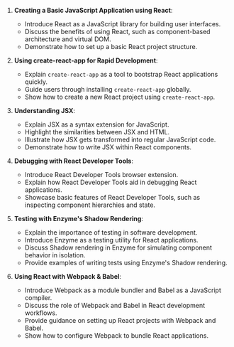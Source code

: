 
1. **Creating a Basic JavaScript Application using React**:
   - Introduce React as a JavaScript library for building user interfaces.
   - Discuss the benefits of using React, such as component-based architecture and virtual DOM.
   - Demonstrate how to set up a basic React project structure.

2. **Using create-react-app for Rapid Development**:
   - Explain `create-react-app` as a tool to bootstrap React applications quickly.
   - Guide users through installing `create-react-app` globally.
   - Show how to create a new React project using `create-react-app`.

3. **Understanding JSX**:
   - Explain JSX as a syntax extension for JavaScript.
   - Highlight the similarities between JSX and HTML.
   - Illustrate how JSX gets transformed into regular JavaScript code.
   - Demonstrate how to write JSX within React components.

4. **Debugging with React Developer Tools**:
   - Introduce React Developer Tools browser extension.
   - Explain how React Developer Tools aid in debugging React applications.
   - Showcase basic features of React Developer Tools, such as inspecting component hierarchies and state.

5. **Testing with Enzyme's Shadow Rendering**:
   - Explain the importance of testing in software development.
   - Introduce Enzyme as a testing utility for React applications.
   - Discuss Shadow rendering in Enzyme for simulating component behavior in isolation.
   - Provide examples of writing tests using Enzyme's Shadow rendering.

6. **Using React with Webpack & Babel**:
   - Introduce Webpack as a module bundler and Babel as a JavaScript compiler.
   - Discuss the role of Webpack and Babel in React development workflows.
   - Provide guidance on setting up React projects with Webpack and Babel.
   - Show how to configure Webpack to bundle React applications.
